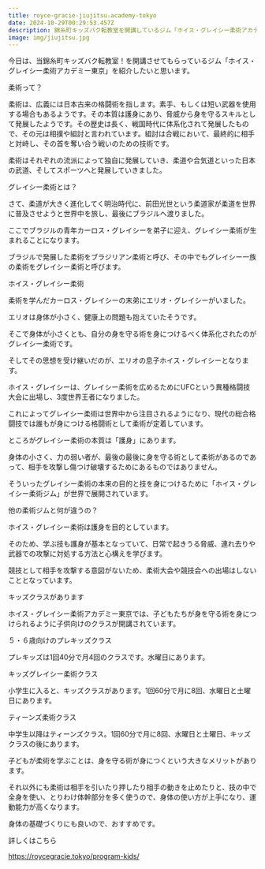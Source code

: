 ```yaml
---
title: royce-gracie-jiujitsu-academy-tokyo
date: 2024-10-29T00:29:53.457Z
description: 錦糸町キッズバク転教室を開講しているジム「ホイス・グレイシー柔術アカデミー東京」の紹介をします。
image: img/jiujitsu.jpg
---
```

今日は、当錦糸町キッズバク転教室！を開講させてもらっているジム「ホイス・グレイシー柔術アカデミー東京」を紹介したいと思います。



柔術って？

柔術は、広義には日本古来の格闘術を指します。素手、もしくは短い武器を使用する場合もあるようです。その本質は護身にあり、脅威から身を守るスキルとして発展したようです。その歴史は長く、戦国時代に体系化されて発展したもので、その元は相撲や組討と言われています。組討は合戦において、最終的に相手と対峙し、その首を奪い合う戦いのための技術です。



柔術はそれぞれの流派によって独自に発展していき、柔道や合気道といった日本の武道、そしてスポーツへと発展していきました。



グレイシー柔術とは？

さて、柔道が大きく進化してく明治時代に、前田光世という柔道家が柔道を世界に普及させようと世界中を旅し、最後にブラジルへ渡りました。

ここでブラジルの青年カーロス・グレイシーを弟子に迎え、グレイシー柔術が生まれることになります。

ブラジルで発展した柔術をブラジリアン柔術と呼び、その中でもグレイシー一族の柔術をグレイシー柔術と呼びます。



ホイス・グレイシー柔術

柔術を学んだカーロス・グレイシーの末弟にエリオ・グレイシーがいました。

エリオは身体が小さく、健康上の問題も抱えていたそうです。

そこで身体が小さくとも、自分の身を守る術を身につけるべく体系化されたのがグレイシー柔術です。

そしてその思想を受け継いだのが、エリオの息子ホイス・グレイシーとなります。



ホイス・グレイシーは、グレイシー柔術を広めるためにUFCという異種格闘技大会に出場し、3度世界王者になりました。

これによってグレイシー柔術は世界中から注目されるようになり、現代の総合格闘技では誰もが身につける格闘術として柔術が定着しています。



ところがグレイシー柔術の本質は「護身」にあります。

身体の小さく、力の弱い者が、最後の最後に身を守る術として柔術があるのであって、相手を攻撃し傷つけ破壊するためにあるものではありません。

そういったグレイシー柔術の本来の目的と技を身につけるために「ホイス・グレイシー柔術ジム」が世界で展開されています。



他の柔術ジムと何が違うの？

ホイス・グレイシー柔術は護身を目的としています。

そのため、学ぶ技も護身が基本となっていて、日常で起きうる脅威、連れ去りや武器での攻撃に対処する方法と心構えを学びます。

競技として相手を攻撃する意図がないため、柔術大会や競技会への出場はしないこととなっています。



キッズクラスがあります

ホイス・グレイシー柔術アカデミー東京では、子どもたちが身を守る術を身につけられるように子供向けのクラスが開講されています。



５・６歳向けのプレキッズクラス

プレキッズは1回40分で月4回のクラスです。水曜日にあります。



キッズグレイシー柔術クラス

小学生に入ると、キッズクラスがあります。1回60分で月に8回、水曜日と土曜日にあります。



ティーンズ柔術クラス

中学生以降はティーンズクラス。1回60分で月に8回、水曜日と土曜日、キッズクラスの後にあります。



子どもが柔術を学ぶことは、身を守る術が身につくという大きなメリットがあります。

それ以外にも柔術は相手を引いたり押したり相手の動きを止めたりと、技の中で全身を使い、とりわけ体幹部分を多く使うので、身体の使い方が上手になり、運動能力が高くなります。

身体の基礎づくりにも良いので、おすすめです。





詳しくはこちら

https://roycegracie.tokyo/program-kids/
